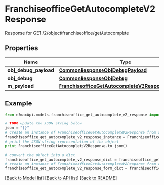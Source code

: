 # FranchiseofficeGetAutocompleteV2Response

Response for GET /2/object/franchiseoffice/getAutocomplete

## Properties

Name | Type | Description | Notes
------------ | ------------- | ------------- | -------------
**obj_debug_payload** | [**CommonResponseObjDebugPayload**](CommonResponseObjDebugPayload.md) |  | 
**obj_debug** | [**CommonResponseObjDebug**](CommonResponseObjDebug.md) |  | [optional] 
**m_payload** | [**FranchiseofficeGetAutocompleteV2ResponseMPayload**](FranchiseofficeGetAutocompleteV2ResponseMPayload.md) |  | 

## Example

```python
from eZmaxApi.models.franchiseoffice_get_autocomplete_v2_response import FranchiseofficeGetAutocompleteV2Response

# TODO update the JSON string below
json = "{}"
# create an instance of FranchiseofficeGetAutocompleteV2Response from a JSON string
franchiseoffice_get_autocomplete_v2_response_instance = FranchiseofficeGetAutocompleteV2Response.from_json(json)
# print the JSON string representation of the object
print FranchiseofficeGetAutocompleteV2Response.to_json()

# convert the object into a dict
franchiseoffice_get_autocomplete_v2_response_dict = franchiseoffice_get_autocomplete_v2_response_instance.to_dict()
# create an instance of FranchiseofficeGetAutocompleteV2Response from a dict
franchiseoffice_get_autocomplete_v2_response_form_dict = franchiseoffice_get_autocomplete_v2_response.from_dict(franchiseoffice_get_autocomplete_v2_response_dict)
```
[[Back to Model list]](../README.md#documentation-for-models) [[Back to API list]](../README.md#documentation-for-api-endpoints) [[Back to README]](../README.md)



